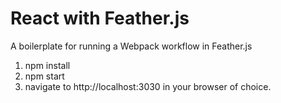 # React with Feather.js
A boilerplate for running a Webpack workflow in Feather.js

1. npm install
2. npm start
3. navigate to http://localhost:3030 in your browser of choice.
